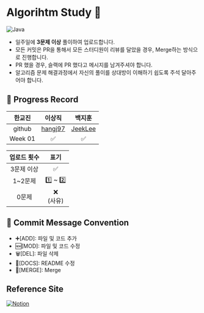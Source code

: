 # Algorihtm Study 📝
![Java](https://img.shields.io/badge/Java-007396.svg?&style=for-the-badge&logo=Java&logoColor=white)
* 일주일에  **3문제 이상**  풀이하여 업로드합니다.
* 모든 커밋은 PR을 통해서 모든 스터디원이 리뷰를 달았을 경우, Merge하는 방식으로 진행합니다.
* PR 했을 경우, 슬랙에 PR 했다고 메시지를 남겨주셔야 합니다.
* 알고리즘 문제 해결과정에서 자신의 풀이를 상대방이 이해하기 쉽도록 주석 달아주어야 합니다.
## 📌 Progress Record
| 한교진 | 이상직 | 백지훈 |
|:---:| :---:| :---:|
|github|[hangj97](https://github.com/hangj97)|[JeekLee](https://github.com/JeekLee)|[jihunBeak](https://github.com/jihun1362)|
|Week 01|  ✅   |   ✅   |   ✅    |


|업로드 횟수|표기| 
|:---:|:---:|
|3문제 이상| ✅|
|1~2문제| 1️⃣ ~ 2️⃣|
|0문제|❌ </br> (사유)|

## 📌 Commit Message Convention
* ➕[ADD]: 파일 및 코드 추가
* 🆕[MOD]: 파일 및 코드 수정
* 🗑️[DEL]: 파일 삭제
* 📑[DOCS]: README 수정
* 🔗[MERGE]: Merge

## Reference Site
<a href="https://www.notion.so/Algorithm-Study-8dfca127689148d490bb72d3fba46b6a">![Notion](https://img.shields.io/badge/Notion-%23000000.svg?style=for-the-badge&logo=notion&logoColor=white&link=https://www.notion.so/Algorithm-Study-8dfca127689148d490bb72d3fba46b6a)</a>

